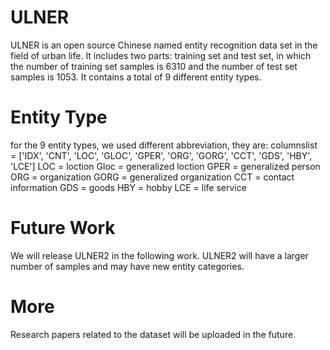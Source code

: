 # ULNER
ULNER is an open source Chinese named entity recognition data set in the field of urban life. 
It includes two parts: training set and test set, in which the number of training set samples is 6310 and the number of test set samples is 1053. 
It contains a total of 9 different entity types.

# Entity Type
for the 9 entity types, we used different abbreviation, they are:
columnslist = ['IDX', 'CNT', 'LOC', 'GLOC', 'GPER', 'ORG', 'GORG', 'CCT', 'GDS', 'HBY', 'LCE']
LOC = loction
Gloc = generalized loction
GPER = generalized person
ORG = organization
GORG = generalized organization
CCT = contact information
GDS = goods
HBY = hobby
LCE = life service

# Future Work
We will release ULNER2 in the following work. ULNER2 will have a larger number of samples and may have new entity categories.

# More
Research papers related to the dataset will be uploaded in the future.
